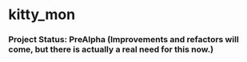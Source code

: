 # kitty_mon

### Project Status: PreAlpha (Improvements and refactors will come, but there is actually a real need for this now.)

